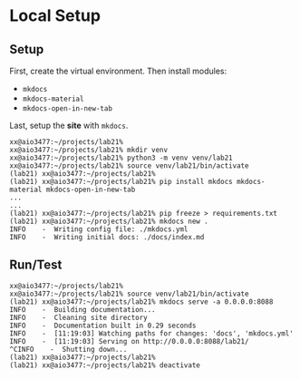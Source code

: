 # Local Setup

## Setup

First, create the virtual environment.
Then install modules:
 - `mkdocs` 
 - `mkdocs-material`
 - `mkdocs-open-in-new-tab`

Last, setup the **site** with `mkdocs`.

```console
xx@aio3477:~/projects/lab21%
xx@aio3477:~/projects/lab21% mkdir venv
xx@aio3477:~/projects/lab21% python3 -m venv venv/lab21
xx@aio3477:~/projects/lab21% source venv/lab21/bin/activate
(lab21) xx@aio3477:~/projects/lab21%
(lab21) xx@aio3477:~/projects/lab21% pip install mkdocs mkdocs-material mkdocs-open-in-new-tab
...
...
(lab21) xx@aio3477:~/projects/lab21% pip freeze > requirements.txt
(lab21) xx@aio3477:~/projects/lab21% mkdocs new .
INFO    -  Writing config file: ./mkdocs.yml
INFO    -  Writing initial docs: ./docs/index.md
```

## Run/Test

```console
xx@aio3477:~/projects/lab21%
xx@aio3477:~/projects/lab21% source venv/lab21/bin/activate
(lab21) xx@aio3477:~/projects/lab21% mkdocs serve -a 0.0.0.0:8088
INFO    -  Building documentation...
INFO    -  Cleaning site directory
INFO    -  Documentation built in 0.29 seconds
INFO    -  [11:19:03] Watching paths for changes: 'docs', 'mkdocs.yml'
INFO    -  [11:19:03] Serving on http://0.0.0.0:8088/lab21/
^CINFO    -  Shutting down...
(lab21) xx@aio3477:~/projects/lab21%
(lab21) xx@aio3477:~/projects/lab21% deactivate
```

